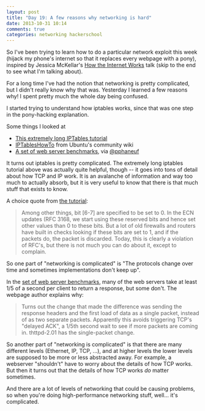 ```yaml
---
layout: post
title: "Day 19: A few reasons why networking is hard"
date: 2013-10-31 10:14
comments: true
categories: networking hackerschool
---
```


So I've been trying to learn how to do a particular network exploit this week
(hijack my phone's internet so that it replaces every webpage with a pony),
inspired by Jessica McKellar's 
[How the Internet Works](http://pyvideo.org/video/1677/how-the-internet-works)
talk (skip to the end to see what I'm talking about).

For a long time I've had the notion that networking is pretty complicated, but
I didn't really know why that was. Yesterday I learned a few reasons why! I
spent pretty much the whole day being confused.

I started trying to understand how iptables works, since that was one step in
the pony-hacking explanation.

Some things I looked at

* [This extremely long IPTables tutorial](https://www.frozentux.net/iptables-tutorial/iptables-tutorial.html)
* [IPTablesHowTo](https://help.ubuntu.com/community/IptablesHowTo) from Ubuntu's community wiki
* [A set of web server benchmarks](http://acme.com/software/thttpd/benchmarks.html), via [@pphaneuf](https://twitter.com/pphaneuf)

It turns out iptables is pretty complicated. The extremely long iptables
tutorial above was actually quite helpful, though -- it goes into tons of
detail about how TCP and IP work. It is an avalanche of information and way
too much to actually absorb, but it is very useful to know that there is that
much stuff that exists to know.

A choice quote from [the tutorial](https://www.frozentux.net/iptables-tutorial/iptables-tutorial.html):

<blockquote>
Among other things, bit [6-7] are specified to be set to 0. In the ECN updates
(RFC 3168, we start using these reserved bits and hence set other values than
0 to these bits. But a lot of old firewalls and routers have built in checks
looking if these bits are set to 1, and if the packets do, the packet is
discarded. Today, this is clearly a violation of RFC's, but there is not much
you can do about it, except to complain.
</blockquote>

So one part of "networking is complicated" is "The protocols change over time
and sometimes implementations don't keep up".

In the [set of web server benchmarks](http://acme.com/software/thttpd/benchmarks.html), many of the web servers take at least 1/5
of a second per client to return a response, but some don't. The webpage author explains why:

<blockquote>
Turns out the change that made the difference was sending the response headers
and the first load of data as a single packet, instead of as two separate
packets. Apparently this avoids triggering TCP's "delayed ACK", a 1/5th second
wait to see if more packets are coming in. thttpd-2.01 has the single-packet
change.
</blockquote>

So another part of "networking is complicated" is that there are many
different levels (Ethernet, IP, TCP, ...), and at higher levels the lower
levels are supposed to be more or less abstracted away. For example, a
webserver "shouldn't" have to worry about the details of how TCP works. But
then it turns out that the details of how TCP works *do* matter sometimes.

And there are a lot of levels of networking that could be causing problems, so
when you're doing high-performance networking stuff, well... it's complicated.
